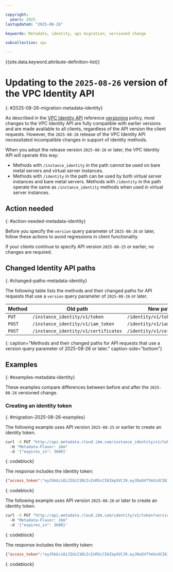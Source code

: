 ```yaml
---

copyright:
  years: 2025
lastupdated: "2025-08-26"

keywords: Metadata, identity, api migration, versioned change

subcollection: vpc

---
```


{{site.data.keyword.attribute-definition-list}}

# Updating to the `2025-08-26` version of the VPC Identity API
{: #2025-08-26-migration-metadata-identity}

As described in the [VPC Identity API](/apidocs/vpc-identity/latest) reference [versioning](/apidocs/vpc-identity#versioning-identity) policy, most changes to the VPC Identity API are fully compatible with earlier versions and are made available to all clients, regardless of the API version the client requests. However, the `2025-08-26` release of the VPC Identity API necessitated incompatible changes in support of identity methods.

When you adopt the release version `2025-08-26` or later, the VPC Identity API will operate this way:

- Methods with `/instance_identity` in the path cannot be used on bare metal servers and virtual server instances.
- Methods with `/identity` in the path can be used by both virtual server instances and bare metal servers. Methods with `/identity` in the path operate the same as `/instance_identity` methods when used in virtual server instances.

## Action needed
{: #action-needed-metadata-identity}

Before you specify the `version` query parameter of `2025-08-26` or later, follow these actions to avoid regressions in client functionality.

If your clients continue to specify API version `2025-08-25` or earlier, no changes are required.

## Changed Identity API paths
{: #changed-paths-metadata-identity}

The following table lists the methods and their changed paths for API requests that use a `version` query parameter of `2025-08-26` or later.

| Method   | Old path                            | New path                   |
|----------|-------------------------------------|----------------------------|
| `PUT`    | `/instance_identity/v1/token`       | `/identity/v1/token`       |
| `POST`   | `/instance_identity/v1/iam_token`   | `/identity/v1/iam_tokens`  |
| `POST`   | `/instance_identity/v1/certificates`| `/identity/v1/certificates`|
{: caption="Methods and their changed paths for API requests that use a version query parameter of 2025-08-26 or later." caption-side="bottom"}

## Examples
{: #examples-metadata-identity}

These examples compare differences between before and after the `2025-08-26` versioned change.

### Creating an identity token
{: #migration-2025-08-26-examples}

The following example uses API version `2025-08-25` or earlier to create an identity token.
```sh
curl -X PUT "http://api.metadata.cloud.ibm.com/instance_identity/v1/token?version=2025-08-25"
  -H "Metadata-Flavor: ibm"
  -d '{"expires_in": 3600}'
```
{: codeblock}

The response includes the identity token:

```json
{"access_token":"eyJhbGciOiJIUzI1NiIsInR5cCI6IkpXVCJ9.eyJ0aGVfYmVzdCI6IkVyaWNhIn0.c4C_BKtyZ4g78TB6wjdsX_MNx4KPoYj8YiikB1jO4o8","created_at":"2025-08-26T15:09:45Z","expires_at": "2025-08-27T15:09:45Z","expires_in":3600}
```
{: codeblock}

The following example uses API version `2025-08-26` or later to create an identity token.

```sh
curl -X PUT "http://api.metadata.cloud.ibm.com/identity/v1/token?version=2025-08-26"
  -H "Metadata-Flavor: ibm"
  -d '{"expires_in": 3600}'
```
{: codeblock}

The response includes the identity token:

```json
{"access_token":"eyJhbGciOiJIUzI1NiIsInR5cCI6IkpXVCJ9.eyJ0aGVfYmVzdCI6IkVyaWNhIn0.c4C_BKtyZ4g78TB6wjdsX_MNx4KPoYj8YiikB1jO4o8","created_at":"2025-08-26T15:09:45Z","expires_at": "2025-08-27T15:09:45Z","expires_in":3600}
```
{: codeblock}
